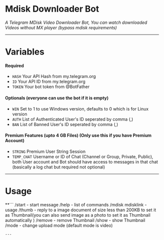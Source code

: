 # Mdisk Downloader Bot

*A Telegram MDisk Video Downloader Bot, You can watch downloaded Videos without MX player (bypass mdisk requirements)*

---

# Variables

#### Required

- `HASH` Your API Hash from my.telegram.org
- `ID` Your API ID from my.telegram.org
- `TOKEN` Your bot token from @BotFather

#### Optionals (everyone can use the bot if it is empty)

- `WIN` Set to 1 to use Windows version, defaults to 0 which is for Linux version
- `AUTH` List of Authenticated User's ID seperated by comma (,)
- `BAN` List of Banned User's ID seperated by comma (,)

#### Premium Features (upto 4 GB Files) (Only use this if you have Premium Account)

- `STRING` Premium User String Session
- `TEMP_CHAT` Username or ID of Chat (Channel or Group, Private, Public), both User account and Bot should have access to messages in that chat (basically a log chat but required not optional)

---

# Usage

**```
/start - start message
/help - list of commands
/mdisk mdisklink - usage
/thumb - reply to a image document of size less than 200KB to set it as Thumbnail(you can also send image as a photo to set it as Thumbnail automatically )
/remove - remove Thumbnail
/show - show Thumbnail
/mode - change upload mode (default mode is video)
```**
---
